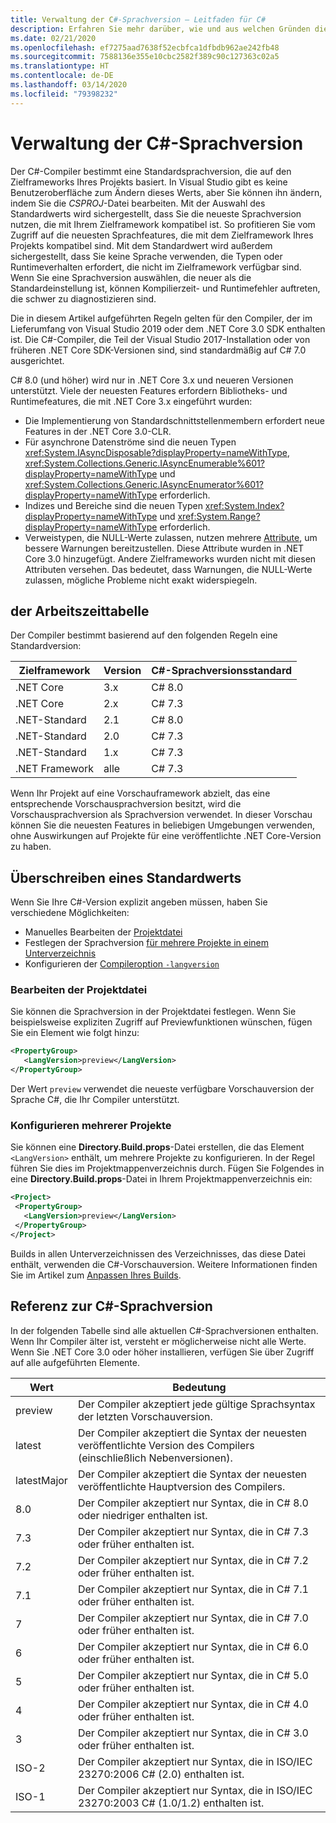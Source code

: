 ```yaml
---
title: Verwaltung der C#-Sprachversion – Leitfaden für C#
description: Erfahren Sie mehr darüber, wie und aus welchen Gründen die C#-Sprachversion basierend auf Ihrem Projekt bestimmt wird. Erfahren Sie, wie Sie den Standardwert manuell überschreiben.
ms.date: 02/21/2020
ms.openlocfilehash: ef7275aad7638f52ecbfca1dfbdb962ae242fb48
ms.sourcegitcommit: 7588136e355e10cbc2582f389c90c127363c02a5
ms.translationtype: HT
ms.contentlocale: de-DE
ms.lasthandoff: 03/14/2020
ms.locfileid: "79398232"
---
```

# <a name="c-language-versioning"></a>Verwaltung der C#-Sprachversion

Der C#-Compiler bestimmt eine Standardsprachversion, die auf den Zielframeworks Ihres Projekts basiert. In Visual Studio gibt es keine Benutzeroberfläche zum Ändern dieses Werts, aber Sie können ihn ändern, indem Sie die *CSPROJ*-Datei bearbeiten. Mit der Auswahl des Standardwerts wird sichergestellt, dass Sie die neueste Sprachversion nutzen, die mit Ihrem Zielframework kompatibel ist. So profitieren Sie vom Zugriff auf die neuesten Sprachfeatures, die mit dem Zielframework Ihres Projekts kompatibel sind. Mit dem Standardwert wird außerdem sichergestellt, dass Sie keine Sprache verwenden, die Typen oder Runtimeverhalten erfordert, die nicht im Zielframework verfügbar sind. Wenn Sie eine Sprachversion auswählen, die neuer als die Standardeinstellung ist, können Kompilierzeit- und Runtimefehler auftreten, die schwer zu diagnostizieren sind.

Die in diesem Artikel aufgeführten Regeln gelten für den Compiler, der im Lieferumfang von Visual Studio 2019 oder dem .NET Core 3.0 SDK enthalten ist. Die C#-Compiler, die Teil der Visual Studio 2017-Installation oder von früheren .NET Core SDK-Versionen sind, sind standardmäßig auf C# 7.0 ausgerichtet.

C# 8.0 (und höher) wird nur in .NET Core 3.x und neueren Versionen unterstützt. Viele der neuesten Features erfordern Bibliotheks- und Runtimefeatures, die mit .NET Core 3.x eingeführt wurden:

- Die Implementierung von Standardschnittstellenmembern erfordert neue Features in der .NET Core 3.0-CLR.
- Für asynchrone Datenströme sind die neuen Typen <xref:System.IAsyncDisposable?displayProperty=nameWithType>, <xref:System.Collections.Generic.IAsyncEnumerable%601?displayProperty=nameWithType> und <xref:System.Collections.Generic.IAsyncEnumerator%601?displayProperty=nameWithType> erforderlich.
- Indizes und Bereiche sind die neuen Typen <xref:System.Index?displayProperty=nameWithType> und <xref:System.Range?displayProperty=nameWithType> erforderlich.
- Verweistypen, die NULL-Werte zulassen, nutzen mehrere [Attribute](../nullable-attributes.md), um bessere Warnungen bereitzustellen. Diese Attribute wurden in .NET Core 3.0 hinzugefügt. Andere Zielframeworks wurden nicht mit diesen Attributen versehen. Das bedeutet, dass Warnungen, die NULL-Werte zulassen, mögliche Probleme nicht exakt widerspiegeln.

## <a name="defaults"></a>der Arbeitszeittabelle

Der Compiler bestimmt basierend auf den folgenden Regeln eine Standardversion:

|Zielframework|Version|C#-Sprachversionsstandard|
|----------------|-------|---------------------------|
|.NET Core|3.x|C# 8.0|
|.NET Core|2.x|C# 7.3|
|.NET-Standard|2.1|C# 8.0|
|.NET-Standard|2.0|C# 7.3|
|.NET-Standard|1.x|C# 7.3|
|.NET Framework|alle|C# 7.3|

Wenn Ihr Projekt auf eine Vorschauframework abzielt, das eine entsprechende Vorschausprachversion besitzt, wird die Vorschausprachversion als Sprachversion verwendet. In dieser Vorschau können Sie die neuesten Features in beliebigen Umgebungen verwenden, ohne Auswirkungen auf Projekte für eine veröffentlichte .NET Core-Version zu haben.

## <a name="override-a-default"></a>Überschreiben eines Standardwerts

Wenn Sie Ihre C#-Version explizit angeben müssen, haben Sie verschiedene Möglichkeiten:

- Manuelles Bearbeiten der [Projektdatei](#edit-the-project-file)
- Festlegen der Sprachversion [für mehrere Projekte in einem Unterverzeichnis](#configure-multiple-projects)
- Konfigurieren der [Compileroption `-langversion`](compiler-options/langversion-compiler-option.md)

### <a name="edit-the-project-file"></a>Bearbeiten der Projektdatei

Sie können die Sprachversion in der Projektdatei festlegen. Wenn Sie beispielsweise expliziten Zugriff auf Previewfunktionen wünschen, fügen Sie ein Element wie folgt hinzu:

```xml
<PropertyGroup>
   <LangVersion>preview</LangVersion>
</PropertyGroup>
```

Der Wert `preview` verwendet die neueste verfügbare Vorschauversion der Sprache C#, die Ihr Compiler unterstützt.

### <a name="configure-multiple-projects"></a>Konfigurieren mehrerer Projekte

Sie können eine **Directory.Build.props**-Datei erstellen, die das Element `<LangVersion>` enthält, um mehrere Projekte zu konfigurieren. In der Regel führen Sie dies im Projektmappenverzeichnis durch. Fügen Sie Folgendes in eine **Directory.Build.props**-Datei in Ihrem Projektmappenverzeichnis ein:

```xml
<Project>
 <PropertyGroup>
   <LangVersion>preview</LangVersion>
 </PropertyGroup>
</Project>
```

Builds in allen Unterverzeichnissen des Verzeichnisses, das diese Datei enthält, verwenden die C#-Vorschauversion. Weitere Informationen finden Sie im Artikel zum [Anpassen Ihres Builds](/visualstudio/msbuild/customize-your-build).

## <a name="c-language-version-reference"></a>Referenz zur C#-Sprachversion

In der folgenden Tabelle sind alle aktuellen C#-Sprachversionen enthalten. Wenn Ihr Compiler älter ist, versteht er möglicherweise nicht alle Werte. Wenn Sie .NET Core 3.0 oder höher installieren, verfügen Sie über Zugriff auf alle aufgeführten Elemente.

|Wert|Bedeutung|
|------------|-------------|
|preview|Der Compiler akzeptiert jede gültige Sprachsyntax der letzten Vorschauversion.|
|latest|Der Compiler akzeptiert die Syntax der neuesten veröffentlichte Version des Compilers (einschließlich Nebenversionen).|
|latestMajor|Der Compiler akzeptiert die Syntax der neuesten veröffentlichte Hauptversion des Compilers.|
|8.0|Der Compiler akzeptiert nur Syntax, die in C# 8.0 oder niedriger enthalten ist.|
|7.3|Der Compiler akzeptiert nur Syntax, die in C# 7.3 oder früher enthalten ist.|
|7.2|Der Compiler akzeptiert nur Syntax, die in C# 7.2 oder früher enthalten ist.|
|7.1|Der Compiler akzeptiert nur Syntax, die in C# 7.1 oder früher enthalten ist.|
|7|Der Compiler akzeptiert nur Syntax, die in C# 7.0 oder früher enthalten ist.|
|6|Der Compiler akzeptiert nur Syntax, die in C# 6.0 oder früher enthalten ist.|
|5|Der Compiler akzeptiert nur Syntax, die in C# 5.0 oder früher enthalten ist.|
|4|Der Compiler akzeptiert nur Syntax, die in C# 4.0 oder früher enthalten ist.|
|3|Der Compiler akzeptiert nur Syntax, die in C# 3.0 oder früher enthalten ist.|
|ISO-2|Der Compiler akzeptiert nur Syntax, die in ISO/IEC 23270:2006 C# (2.0) enthalten ist. |
|ISO-1|Der Compiler akzeptiert nur Syntax, die in ISO/IEC 23270:2003 C# (1.0/1.2) enthalten ist. |
